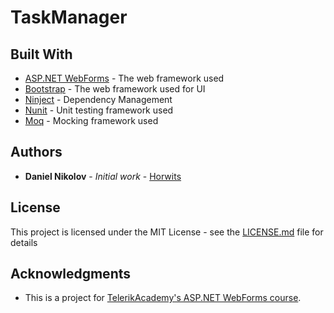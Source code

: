 # TaskManager

## Built With

* [ASP.NET WebForms](https://www.asp.net/web-forms) - The web framework used
* [Bootstrap](http://getbootstrap.com/) - The web framework used for UI
* [Ninject](http://www.ninject.org/) - Dependency Management
* [Nunit](https://www.nunit.org/) - Unit testing framework used
* [Moq](http://www.moqthis.com/) - Mocking framework used

## Authors

* **Daniel Nikolov** - *Initial work* - [Horwits](https://github.com/Horwits)

## License

This project is licensed under the MIT License - see the [LICENSE.md](https://github.com/Horwits/Drummers/blob/master/LICENSE) file for details

## Acknowledgments

* This is a project for [TelerikAcademy's ASP.NET WebForms course](https://telerikacademy.com/Courses/aspnet-web-development).
